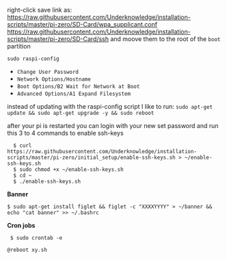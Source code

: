 

right-click save link as: <br>
https://raw.githubusercontent.com/Underknowledge/installation-scripts/master/pi-zero/SD-Card/wpa_supplicant.conf <br>
https://raw.githubusercontent.com/Underknowledge/installation-scripts/master/pi-zero/SD-Card/ssh
and moove them to the root of the `boot` partition 


 `sudo raspi-config`
 
 
 
 
 - `Change User Password`  
 - `Network Options/Hostname` 
 - `Boot Options/B2 Wait for Network at Boot` 
 - `Advanced Options/A1 Expand Filesystem`
 
 
 
 instead of updating with the raspi-config script I like to run: 
 `sudo apt-get update && sudo apt-get upgrade -y && sudo reboot` 





after your pi is restarted you can login with your new set password and run this 3 to 4 commands to enable ssh-keys


``` 
  $ curl 
https://raw.githubusercontent.com/Underknowledge/installation-scripts/master/pi-zero/initial_setup/enable-ssh-keys.sh > ~/enable-ssh-keys.sh
  $ sudo chmod +x ~/enable-ssh-keys.sh
  $ cd ~
  $ ./enable-ssh-keys.sh
``` 




**Banner** 

` $ sudo apt-get install figlet && figlet -c "XXXXYYYY" > ~/banner && echo "cat banner" >> ~/.bashrc ` 



**Cron jobs** 

` $ sudo crontab -e` 

` @reboot xy.sh `
